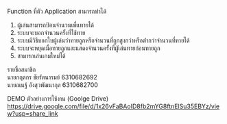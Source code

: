 Function ที่ตัว Application สามารถทำได้
 1. ผู้เล่นสามารถป้อนจำนวนเพื่แทายได้
 2. ระบบจะบอกจำนวนครั้งที่ใช้ทาย
 3. ระบบมีวิธีบอกใบผู้เล่นว่าทายถูกหรือจํานวนที่ถูกสูงกว่าหรือต่ํากว่าจํานวนที่ทายได้
 4. ระบบจะหยุดเมื่อทายถูกและแสดงจํานวนครั้งที่ผูัเล่นทายก่อนทายถูก
 5. สามารถเล่นเกมใหม่ได้
 
รายชื่อสมาชิก  
นายกฤตกร ชัยรัตนารมย์ 6310682692  
นายณนฐ์ อังสุวพัฒนากุล 6310682700  

DEMO ตัวอย่างการใช้งาน (Goolge Drive)
https://drive.google.com/file/d/1x26vFaBAoID8fb2mYG8ftnElSu35EBYz/view?usp=share_link
